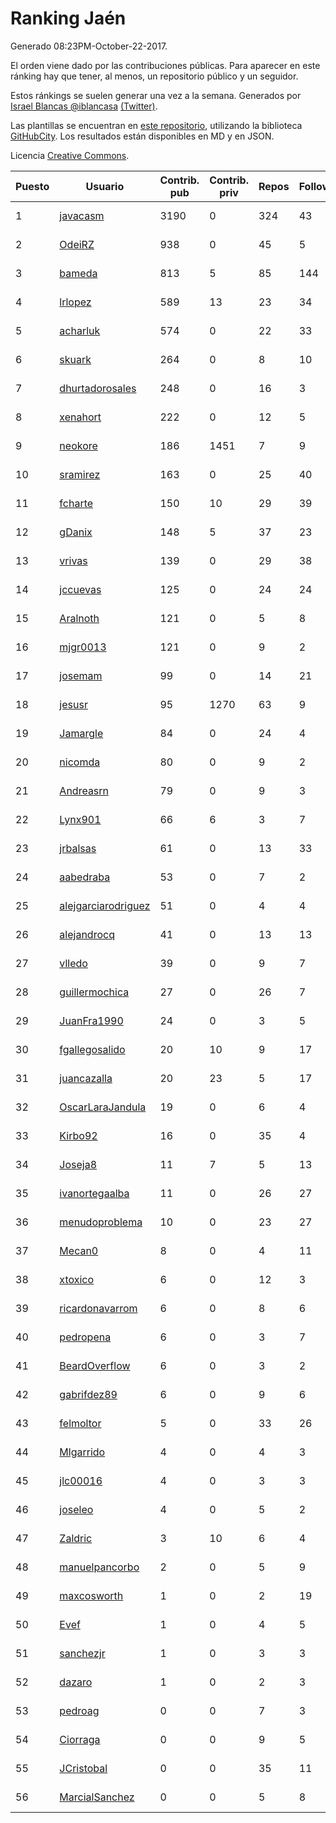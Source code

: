 # Ranking Jaén

Generado 08:23PM-October-22-2017.

El orden viene dado por las contribuciones públicas. Para aparecer en este ránking hay que tener, al menos, un repositorio público y un seguidor.

Estos ránkings se suelen generar una vez a la semana. Generados por [Israel Blancas @iblancasa](https://github.com/iblancasa/) [(Twitter)](https://twitter.com/iblancasa).

Las plantillas se encuentran en [este repositorio](https://github.com/iblancasa/GH-Spanish-Ranking), utilizando la biblioteca [GitHubCity](https://github.com/iblancasa/GitHubCity). Los resultados están disponibles en MD y en JSON.

Licencia [Creative Commons](https://creativecommons.org/licenses/by/4.0/).

| Puesto   |  Usuario  | Contrib. pub | Contrib. priv |Repos| Followers | Desde |  Avatar  |
|----------|-----------|--------------|---------------|-----|-----------|-------|----------|
|1|[javacasm](https://github.com/javacasm)|3190|0|324|43|2013-03-12|![javacasm](https://avatars0.githubusercontent.com/u/3841695)|
|2|[OdeiRZ](https://github.com/OdeiRZ)|938|0|45|5|2014-10-01|![OdeiRZ](https://avatars3.githubusercontent.com/u/8981290)|
|3|[bameda](https://github.com/bameda)|813|5|85|144|2011-06-26|![bameda](https://avatars1.githubusercontent.com/u/877218)|
|4|[lrlopez](https://github.com/lrlopez)|589|13|23|34|2011-01-04|![lrlopez](https://avatars3.githubusercontent.com/u/547387)|
|5|[acharluk](https://github.com/acharluk)|574|0|22|33|2013-08-03|![acharluk](https://avatars0.githubusercontent.com/u/5154281)|
|6|[skuark](https://github.com/skuark)|264|0|8|10|2010-10-26|![skuark](https://avatars3.githubusercontent.com/u/454382)|
|7|[dhurtadorosales](https://github.com/dhurtadorosales)|248|0|16|3|2016-09-19|![dhurtadorosales](https://avatars3.githubusercontent.com/u/22294592)|
|8|[xenahort](https://github.com/xenahort)|222|0|12|5|2016-03-30|![xenahort](https://avatars3.githubusercontent.com/u/18160833)|
|9|[neokore](https://github.com/neokore)|186|1451|7|9|2011-07-25|![neokore](https://avatars3.githubusercontent.com/u/938057)|
|10|[sramirez](https://github.com/sramirez)|163|0|25|40|2010-12-02|![sramirez](https://avatars0.githubusercontent.com/u/506548)|
|11|[fcharte](https://github.com/fcharte)|150|10|29|39|2014-08-05|![fcharte](https://avatars0.githubusercontent.com/u/8365501)|
|12|[gDanix](https://github.com/gDanix)|148|5|37|23|2011-10-10|![gDanix](https://avatars0.githubusercontent.com/u/1117657)|
|13|[vrivas](https://github.com/vrivas)|139|0|29|38|2012-12-14|![vrivas](https://avatars3.githubusercontent.com/u/3046042)|
|14|[jccuevas](https://github.com/jccuevas)|125|0|24|24|2013-04-10|![jccuevas](https://avatars3.githubusercontent.com/u/4116619)|
|15|[Aralnoth](https://github.com/Aralnoth)|121|0|5|8|2011-04-06|![Aralnoth](https://avatars2.githubusercontent.com/u/712551)|
|16|[mjgr0013](https://github.com/mjgr0013)|121|0|9|2|2014-10-01|![mjgr0013](https://avatars2.githubusercontent.com/u/8981247)|
|17|[josemam](https://github.com/josemam)|99|0|14|21|2015-03-14|![josemam](https://avatars1.githubusercontent.com/u/11481209)|
|18|[jesusr](https://github.com/jesusr)|95|1270|63|9|2011-12-11|![jesusr](https://avatars1.githubusercontent.com/u/1256168)|
|19|[Jamargle](https://github.com/Jamargle)|84|0|24|4|2015-03-24|![Jamargle](https://avatars3.githubusercontent.com/u/11638357)|
|20|[nicomda](https://github.com/nicomda)|80|0|9|2|2013-06-13|![nicomda](https://avatars1.githubusercontent.com/u/4690565)|
|21|[Andreasrn](https://github.com/Andreasrn)|79|0|9|3|2016-03-31|![Andreasrn](https://avatars1.githubusercontent.com/u/18190696)|
|22|[Lynx901](https://github.com/Lynx901)|66|6|3|7|2014-11-11|![Lynx901](https://avatars0.githubusercontent.com/u/9676003)|
|23|[jrbalsas](https://github.com/jrbalsas)|61|0|13|33|2010-08-07|![jrbalsas](https://avatars1.githubusercontent.com/u/356995)|
|24|[aabedraba](https://github.com/aabedraba)|53|0|7|2|2017-04-19|![aabedraba](https://avatars2.githubusercontent.com/u/27779735)|
|25|[alejgarciarodriguez](https://github.com/alejgarciarodriguez)|51|0|4|4|2015-12-19|![alejgarciarodriguez](https://avatars0.githubusercontent.com/u/16359911)|
|26|[alejandrocq](https://github.com/alejandrocq)|41|0|13|13|2010-05-20|![alejandrocq](https://avatars2.githubusercontent.com/u/282431)|
|27|[vlledo](https://github.com/vlledo)|39|0|9|7|2011-03-28|![vlledo](https://avatars3.githubusercontent.com/u/695429)|
|28|[guillermochica](https://github.com/guillermochica)|27|0|26|7|2014-10-20|![guillermochica](https://avatars3.githubusercontent.com/u/9317092)|
|29|[JuanFra1990](https://github.com/JuanFra1990)|24|0|3|5|2015-10-22|![JuanFra1990](https://avatars2.githubusercontent.com/u/15248743)|
|30|[fgallegosalido](https://github.com/fgallegosalido)|20|10|9|17|2015-03-24|![fgallegosalido](https://avatars1.githubusercontent.com/u/11628855)|
|31|[juancazalla](https://github.com/juancazalla)|20|23|5|17|2015-03-24|![juancazalla](https://avatars3.githubusercontent.com/u/11631002)|
|32|[OscarLaraJandula](https://github.com/OscarLaraJandula)|19|0|6|4|2016-09-19|![OscarLaraJandula](https://avatars0.githubusercontent.com/u/22294687)|
|33|[Kirbo92](https://github.com/Kirbo92)|16|0|35|4|2011-01-12|![Kirbo92](https://avatars2.githubusercontent.com/u/559575)|
|34|[Joseja8](https://github.com/Joseja8)|11|7|5|13|2014-07-12|![Joseja8](https://avatars0.githubusercontent.com/u/8145991)|
|35|[ivanortegaalba](https://github.com/ivanortegaalba)|11|0|26|27|2013-10-16|![ivanortegaalba](https://avatars3.githubusercontent.com/u/5699976)|
|36|[menudoproblema](https://github.com/menudoproblema)|10|0|23|27|2011-08-12|![menudoproblema](https://avatars3.githubusercontent.com/u/976187)|
|37|[Mecan0](https://github.com/Mecan0)|8|0|4|11|2013-06-11|![Mecan0](https://avatars1.githubusercontent.com/u/4668637)|
|38|[xtoxico](https://github.com/xtoxico)|6|0|12|3|2012-08-07|![xtoxico](https://avatars0.githubusercontent.com/u/2110997)|
|39|[ricardonavarrom](https://github.com/ricardonavarrom)|6|0|8|6|2012-11-20|![ricardonavarrom](https://avatars2.githubusercontent.com/u/2845589)|
|40|[pedropena](https://github.com/pedropena)|6|0|3|7|2011-06-07|![pedropena](https://avatars0.githubusercontent.com/u/834583)|
|41|[BeardOverflow](https://github.com/BeardOverflow)|6|0|3|2|2013-04-13|![BeardOverflow](https://avatars1.githubusercontent.com/u/4147595)|
|42|[gabrifdez89](https://github.com/gabrifdez89)|6|0|9|6|2013-02-26|![gabrifdez89](https://avatars0.githubusercontent.com/u/3704317)|
|43|[felmoltor](https://github.com/felmoltor)|5|0|33|26|2011-06-13|![felmoltor](https://avatars2.githubusercontent.com/u/846513)|
|44|[Mlgarrido](https://github.com/Mlgarrido)|4|0|4|3|2012-11-13|![Mlgarrido](https://avatars0.githubusercontent.com/u/2791173)|
|45|[jlc00016](https://github.com/jlc00016)|4|0|3|3|2015-06-05|![jlc00016](https://avatars1.githubusercontent.com/u/12764652)|
|46|[joseleo](https://github.com/joseleo)|4|0|5|2|2015-03-19|![joseleo](https://avatars2.githubusercontent.com/u/11560011)|
|47|[Zaldric](https://github.com/Zaldric)|3|10|6|4|2016-03-29|![Zaldric](https://avatars0.githubusercontent.com/u/18138275)|
|48|[manuelpancorbo](https://github.com/manuelpancorbo)|2|0|5|9|2014-11-04|![manuelpancorbo](https://avatars1.githubusercontent.com/u/9550738)|
|49|[maxcosworth](https://github.com/maxcosworth)|1|0|2|19|2010-09-06|![maxcosworth](https://avatars1.githubusercontent.com/u/389437)|
|50|[Evef](https://github.com/Evef)|1|0|4|5|2012-12-15|![Evef](https://avatars1.githubusercontent.com/u/3052550)|
|51|[sanchezjr](https://github.com/sanchezjr)|1|0|3|3|2013-12-17|![sanchezjr](https://avatars0.githubusercontent.com/u/6205905)|
|52|[dazaro](https://github.com/dazaro)|1|0|2|3|2014-10-08|![dazaro](https://avatars1.githubusercontent.com/u/9086676)|
|53|[pedroag](https://github.com/pedroag)|0|0|7|3|2013-09-23|![pedroag](https://avatars1.githubusercontent.com/u/5517655)|
|54|[Ciorraga](https://github.com/Ciorraga)|0|0|9|5|2013-11-08|![Ciorraga](https://avatars1.githubusercontent.com/u/5888071)|
|55|[JCristobal](https://github.com/JCristobal)|0|0|35|11|2014-09-23|![JCristobal](https://avatars3.githubusercontent.com/u/8878426)|
|56|[MarcialSanchez](https://github.com/MarcialSanchez)|0|0|5|8|2015-10-03|![MarcialSanchez](https://avatars0.githubusercontent.com/u/14955899)|
